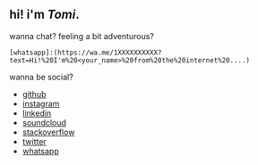 ## hi! i'm *Tomi*.
wanna chat? feeling a bit adventurous?

    [whatsapp]:(https://wa.me/1XXXXXXXXXX?text=Hi!%20I'm%20<your_name>%20from%20the%20internet%20....)

wanna be social?

- [github][github]
- [instagram][instagram]
- [linkedin][linkedin]
- [soundcloud][soundcloud]
- [stackoverflow][stackoverflow]
- [twitter][twitter]
- [whatsapp][whatsapp]

[github]:        https://github.com/Tomi-3-0
[instagram]:     https://instagram.com/tomi
[linkedin]:      https://www.linkedin.com/in/tomi
[whatsapp]:      https://wa.me/1XXXXXXXXXX?text=Hi!%20I'm%20<your_name>%20from%20the%20internet%20....
[soundcloud]:    https://soundcloud.com/tomi
[stackoverflow]: http://stackoverflow.com/users/641766/tomi
[twitter]:       https://twitter.com/tomi

